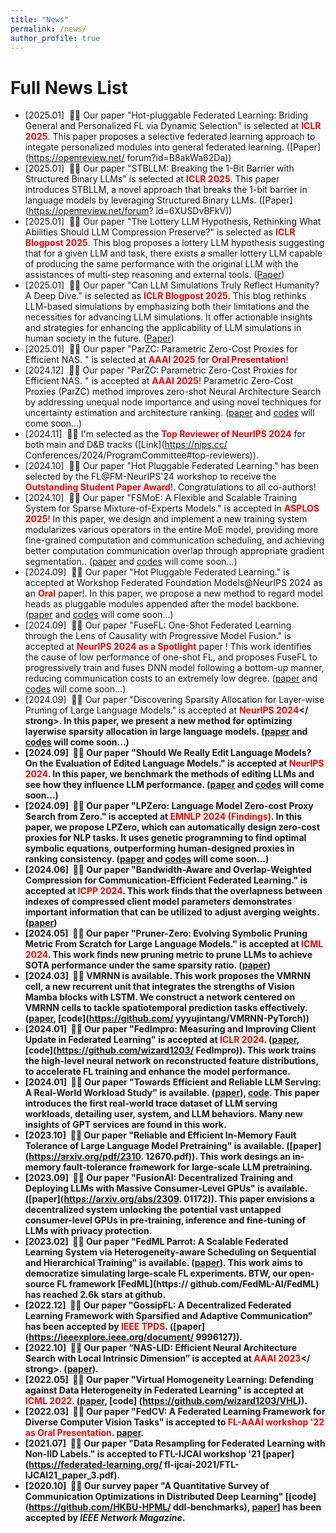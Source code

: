 ```yaml
---
title: "News"
permalink: /news/
author_profile: true
---
```


<span class='anchor' id='news'></span>

# Full News List



* [2025.01] &nbsp;🎉🎉 Our paper "Hot-pluggable Federated Learning: Briding General and 
Personalized FL via Dynamic Selection" is selected at <strong><font color=red>ICLR 2025</font></strong>. This paper proposes a selective federated learning approach to integate 
personalized modules into general federated learning. ([Paper](https://openreview.net/
forum?id=B8akWa62Da))
* [2025.01] &nbsp;🎉🎉 Our paper "STBLLM: Breaking the 1-Bit Barrier with Structured 
Binary LLMs" is selected at <strong><font color=red>ICLR 2025</font></strong>. This 
paper introduces STBLLM, a novel approach that breaks the 1-bit barrier in language 
models by leveraging Structured Binary LLMs. ([Paper](https://openreview.net/forum?
id=6XUSDvBFkV))
* [2025.01] &nbsp;🎉🎉 Our paper "The Lottery LLM Hypothesis, Rethinking What Abilities 
Should LLM Compression Preserve?" is selected as <strong><font color=red>ICLR Blogpost 
2025</font></strong>. This blog proposes a lottery LLM hypothesis suggesting that for a 
given LLM and task, there exists a smaller lottery LLM capable of producing the same 
performance with the original LLM with the assistances of multi-step reasoning and 
external tools. ([Paper](https://openreview.net/forum?id=Vq3noyDfJI))
* [2025.01] &nbsp;🎉🎉 Our paper "Can LLM Simulations Truly Reflect Humanity? A Deep 
Dive." is selected as <strong><font color=red>ICLR Blogpost 2025</font></strong>. This 
blog rethinks LLM-based simulations by emphasizing both their limitations and the 
necessities for advancing LLM simulations. It offer actionable insights and strategies 
for enhancing the applicability of LLM simulations in human society in the future. 
([Paper](https://openreview.net/forum?id=dMrhmQdrdW))
* [2025.01] &nbsp;🎉🎉 Our paper "ParZC: Parametric Zero-Cost Proxies for Efficient NAS.
" is selected at <strong><font color=red>AAAI 2025</font></strong> for <strong><font 
color=red>Oral Presentation</font></strong>!
* [2024.12] &nbsp;🎉🎉 Our paper "ParZC: Parametric Zero-Cost Proxies for Efficient NAS.
" is accepted at <strong><font color=red>AAAI 2025</font></strong>! Parametric Zero-Cost 
Proxies (ParZC) method improves zero-shot Neural Architecture Search by addressing 
unequal node importance and using novel techniques for uncertainty estimation and 
architecture ranking. ([paper]() and [codes]() will come soon...)
* [2024.11] &nbsp;🎉🎉 I'm selected as the <strong><font color=red>Top Reviewer of 
NeurIPS 2024</font></strong> for both main and D&B tracks ([Link](https://nips.cc/
Conferences/2024/ProgramCommittee#top-reviewers)).
* [2024.10] &nbsp;🎉🎉 Our paper "Hot Pluggable Federated Learning." has been selected 
by the FL@FM-NeurIPS'24 workshop to receive the <strong><font color=red>Outstanding 
Student Paper Award</font></strong>!. Congratulations to all co-authors!
* [2024.10] &nbsp;🎉🎉 Our paper "FSMoE: A Flexible and Scalable Training System for 
Sparse Mixture-of-Experts Models." is accepted In <strong><font color=red>ASPLOS 2025</font></strong>! In this paper, we design and implement a new training system modularizes 
various operators in the entire MoE model, providing more fine-grained computation and 
communication scheduling, and achieving better computation communication overlap through 
appropriate gradient segmentation.. ([paper]() and [codes]() will come soon...)
* [2024.09] &nbsp;🎉🎉 Our paper "Hot Pluggable Federated Learning." is accepted at 
Workshop Federated Foundation Models@NeurIPS 2024  as an <strong><font color=red>Oral</font></strong> paper!. In this paper, we propose a new method to regard model heads as 
pluggable modules appended after the model backbone. ([paper]() and [codes]() will come 
soon...)
* [2024.09] &nbsp;🎉🎉 Our paper "FuseFL: One-Shot Federated Learning through the Lens 
of Causality with Progressive Model Fusion." is accepted at <strong><font 
color=red>NeurIPS 2024 as a Spotlight</font></strong> paper ! This work identifies the 
cause of low performance of one-shot FL, and proposes FuseFL to progressively train and 
fuses DNN model following a bottom-up manner, reducing communication costs to an 
extremely low degree. ([paper]() and [codes]() will come soon...)
* [2024.09] &nbsp;🎉🎉 Our paper "Discovering Sparsity Allocation for Layer-wise Pruning 
of Large Language Models." is accepted at <strong><font color=red>NeurIPS 2024</font></
strong>. In this paper, we present a new method for optimizing layerwise sparsity 
allocation in large language models. ([paper]() and [codes]() will come soon...)
* [2024.09] &nbsp;🎉🎉 Our paper "Should We Really Edit Language Models? On the 
Evaluation of Edited Language Models." is accepted at <strong><font color=red>NeurIPS 
2024</font></strong>. In this paper, we benchmark the methods of editing LLMs and see 
how they influence LLM performance. ([paper]() and [codes]() will come soon...)
* [2024.09] &nbsp;🎉🎉 Our paper "LPZero: Language Model Zero-cost Proxy Search from 
Zero." is accepted at <strong><font color=red>EMNLP 2024 (Findings)</font></strong>. In 
this paper, we propose LPZero, which can automatically design zero-cost proxies for NLP 
tasks. It uses genetic programming to find optimal symbolic equations, outperforming 
human-designed proxies in ranking consistency. ([paper]() and [codes]() will come 
soon...)
* [2024.06] &nbsp;🎉🎉 Our paper "Bandwidth-Aware and Overlap-Weighted Compression for 
Communication-Efficient Federated Learning." is accepted at <strong><font color=red>ICPP 
2024</font></strong>. This work finds that the overlapness between indexes of compressed 
client model parameters demonstrates important information that can be utilized to 
adjust averging weights. ([paper]())
* [2024.05] &nbsp;🎉🎉 Our paper "Pruner-Zero: Evolving Symbolic Pruning Metric From 
Scratch for Large Language Models." is accepted at <strong><font color=red>ICML 2024</font></strong>. This work finds new pruning metric to prune LLMs to achieve SOTA 
performance under the same sparsity ratio. ([paper](https://arxiv.org/abs/2406.02924))
* [2024.03] &nbsp;🎉🎉 VMRNN is available. This work proposes the VMRNN cell, a new 
recurrent unit that integrates the strengths of Vision Mamba blocks with LSTM. We 
construct a network centered on VMRNN cells to tackle spatiotemporal prediction tasks 
effectively. ([paper](https://arxiv.org/abs/2403.16536), [code](https://github.com/
yyyujintang/VMRNN-PyTorch))
* [2024.01] &nbsp;🎉🎉 Our paper "FedImpro: Measuring and Improving Client Update in 
Federated Learning" is accepted at <strong><font color=red>ICLR 2024</font></strong>. 
([paper](https://arxiv.org/pdf/2402.07011.pdf),[code](https://github.com/wizard1203/
FedImpro)). This work trains the high-level neural network on reconstructed feature 
distributions, to accelerate FL training and enhance the model performance.
* [2024.01] &nbsp;🎉🎉 Our paper "Towards Efficient and Reliable LLM Serving: A 
Real-World Workload Study" is available. ([paper](https://arxiv.org/pdf/2401.17644.pdf)),
[code](https://github.com/HPMLL/BurstGPT). This paper introduces the first real-world 
trace dataset of LLM serving workloads, detailing user, system, and LLM behaviors. Many 
new insights of GPT services are found in this work.
* [2023.10] &nbsp;🎉🎉 Our paper "Reliable and Efficient In-Memory Fault Tolerance of 
Large Language Model Pretraining" is available. ([paper](https://arxiv.org/pdf/2310.
12670.pdf)). This work desings an in-memory fault-tolerance framework for large-scale 
LLM pretraining.
* [2023.09] &nbsp;🎉🎉 Our paper "FusionAI: Decentralized Training and Deploying LLMs 
with Massive Consumer-Level GPUs" is available. ([paper](https://arxiv.org/abs/2309.
01172)). This paper envisions a decentralized system unlocking the potential vast 
untapped consumer-level GPUs in pre-training, inference and fine-tuning of LLMs with 
privacy protection.
* [2023.02] &nbsp;🎉🎉 Our paper "FedML Parrot: A Scalable Federated Learning System via 
Heterogeneity-aware Scheduling on Sequential and Hierarchical Training" is available. 
([paper](https://arxiv.org/pdf/2303.01778.pdf)). This work aims to democratize 
simulating large-scale FL experiments. BTW, our open-source FL framework [FedML](https://
github.com/FedML-AI/FedML) has reached 2.6k stars at github.
* [2022.12] &nbsp;🎉🎉 Our paper "GossipFL: A Decentralized Federated Learning Framework 
with Sparsified and Adaptive Communication" has been accepted by <strong><font 
color=red>IEEE TPDS</font></strong>. ([paper](https://ieeexplore.ieee.org/document/
9996127)).
* [2022.10] &nbsp;🎉🎉 Our paper “NAS-LID: Efficient Neural Architecture Search with 
Local Intrinsic Dimension” is accepted at <strong><font color=red>AAAI 2023</font></
strong>. ([paper](https://arxiv.org/abs/2211.12759)).
* [2022.05] &nbsp;🎉🎉 Our paper "Virtual Homogeneity Learning: Defending against Data 
Heterogeneity in Federated Learning" is accepted at <strong><font color=red>ICML 2022</font></strong>. ([paper](https://proceedings.mlr.press/v162/tang22d.html), [code]
(https://github.com/wizard1203/VHL)).
* [2022.03] &nbsp;🎉🎉 Our paper "FedCV: A Federated Learning Framework for Diverse 
Computer Vision Tasks" is accepted to <strong><font color=red>FL-AAAI workshop '22 as 
Oral Presentation</font></strong>. [paper](https://arxiv.org/pdf/2111.11066.pdf).
* [2021.07] &nbsp;🎉🎉 Our paper "Data Resampling for Federated Learning with Non-IID 
Labels." is accepted to FTL-IJCAI workshop '21 [paper](https://federated-learning.org/
fl-ijcai-2021/FTL-IJCAI21_paper_3.pdf).
* [2020.10] &nbsp;🎉🎉 Our survey paper "A Quantitative Survey of Communication 
Optimizations in Distributed Deep Learning" \[[code](https://github.com/HKBU-HPML/
ddl-benchmarks), [paper](https://arxiv.org/abs/2005.13247)\] has been accepted by *IEEE 
Network Magazine*.

